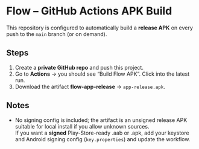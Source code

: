 
# Flow – GitHub Actions APK Build

This repository is configured to automatically build a **release APK** on every push to the `main` branch (or on demand).

## Steps
1. Create a **private GitHub repo** and push this project.
2. Go to **Actions** → you should see “Build Flow APK”. Click into the latest run.
3. Download the artifact **flow-app-release** → `app-release.apk`.

## Notes
- No signing config is included; the artifact is an unsigned release APK suitable for local install if you allow unknown sources.  
  If you want a **signed** Play-Store-ready .aab or .apk, add your keystore and Android signing config (`key.properties`) and update the workflow.
